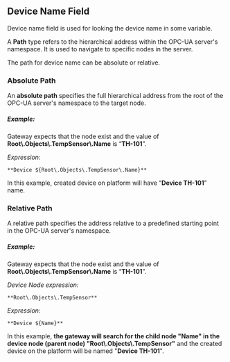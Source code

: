 ## Device Name Field

Device name field is used for looking the device name in some variable.

A **Path** type refers to the hierarchical address within the OPC-UA server's namespace. It is used to navigate to 
specific nodes in the server.

The path for device name can be absolute or relative.

### Absolute Path
An **absolute path** specifies the full hierarchical address from the root of the OPC-UA server's namespace to the 
target node.

##### **Example:**

Gateway expects that the node exist and the value of **Root\\.Objects\\.TempSensor\\.Name** is “**TH-101**”.

_Expression:_

`**Device ${Root\.Objects\.TempSensor\.Name}**`

In this example, created device on platform will have “**Device TH-101**” name.

### Relative Path
A relative path specifies the address relative to a predefined starting point in the OPC-UA server's namespace.

##### **Example:**

Gateway expects that the node exist and the value of **Root\\.Objects\\.TempSensor\\.Name** is “**TH-101**”.

_Device Node expression:_

`**Root\.Objects\.TempSensor**`

_Expression:_

`**Device ${Name}**`

In this example, **the gateway will search for the child node "Name" in the device node (parent node) 
"Root\\.Objects\\.TempSensor"** and the created device on the platform will be named "**Device TH-101**".

